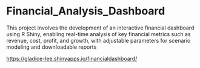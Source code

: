 # Financial_Analysis_Dashboard
This project involves the development of an interactive financial dashboard using R Shiny, enabling real-time analysis of key financial metrics such as revenue, cost, profit, and growth, with adjustable parameters for scenario modeling and downloadable reports

https://gladice-lee.shinyapps.io/financialdashboard/
